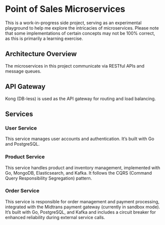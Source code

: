 # Point of Sales Microservices

This is a work-in-progress side project, serving as an experimental playground to help me explore the intricacies of microservices. Please note that some implementations of certain concepts may not be 100% correct, as this is primarily a learning exercise.

## Architecture Overview
The microservices in this project communicate via RESTful APIs and message queues.

## API Gateway
Kong (DB-less) is used as the API gateway for routing and load balancing.

## Services

### User Service
This service manages user accounts and authentication. It’s built with Go and PostgreSQL.

### Product Service
This service handles product and inventory management, implemented with Go, MongoDB, Elasticsearch, and Kafka. It follows the CQRS (Command Query Responsibility Segregation) pattern.

### Order Service
This service is responsible for order management and payment processing, integrated with the Midtrans payment gateway (currently in sandbox mode). It’s built with Go, PostgreSQL, and Kafka and includes a circuit breaker for enhanced reliability during external service calls. 
